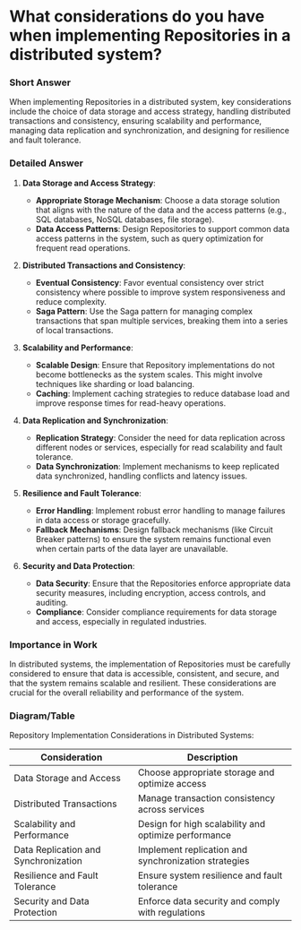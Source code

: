 # What considerations do you have when implementing Repositories in a distributed system?

### Short Answer
When implementing Repositories in a distributed system, key considerations include the choice of data storage and access strategy, handling distributed transactions and consistency, ensuring scalability and performance, managing data replication and synchronization, and designing for resilience and fault tolerance.

### Detailed Answer
1. **Data Storage and Access Strategy**:
    - **Appropriate Storage Mechanism**: Choose a data storage solution that aligns with the nature of the data and the access patterns (e.g., SQL databases, NoSQL databases, file storage).
    - **Data Access Patterns**: Design Repositories to support common data access patterns in the system, such as query optimization for frequent read operations.

2. **Distributed Transactions and Consistency**:
    - **Eventual Consistency**: Favor eventual consistency over strict consistency where possible to improve system responsiveness and reduce complexity.
    - **Saga Pattern**: Use the Saga pattern for managing complex transactions that span multiple services, breaking them into a series of local transactions.

3. **Scalability and Performance**:
    - **Scalable Design**: Ensure that Repository implementations do not become bottlenecks as the system scales. This might involve techniques like sharding or load balancing.
    - **Caching**: Implement caching strategies to reduce database load and improve response times for read-heavy operations.

4. **Data Replication and Synchronization**:
    - **Replication Strategy**: Consider the need for data replication across different nodes or services, especially for read scalability and fault tolerance.
    - **Data Synchronization**: Implement mechanisms to keep replicated data synchronized, handling conflicts and latency issues.

5. **Resilience and Fault Tolerance**:
    - **Error Handling**: Implement robust error handling to manage failures in data access or storage gracefully.
    - **Fallback Mechanisms**: Design fallback mechanisms (like Circuit Breaker patterns) to ensure the system remains functional even when certain parts of the data layer are unavailable.

6. **Security and Data Protection**:
    - **Data Security**: Ensure that the Repositories enforce appropriate data security measures, including encryption, access controls, and auditing.
    - **Compliance**: Consider compliance requirements for data storage and access, especially in regulated industries.

### Importance in Work
In distributed systems, the implementation of Repositories must be carefully considered to ensure that data is accessible, consistent, and secure, and that the system remains scalable and resilient. These considerations are crucial for the overall reliability and performance of the system.

### Diagram/Table
Repository Implementation Considerations in Distributed Systems:

| Consideration                     | Description                                      |
|-----------------------------------|--------------------------------------------------|
| Data Storage and Access           | Choose appropriate storage and optimize access   |
| Distributed Transactions          | Manage transaction consistency across services   |
| Scalability and Performance       | Design for high scalability and optimize performance |
| Data Replication and Synchronization | Implement replication and synchronization strategies |
| Resilience and Fault Tolerance    | Ensure system resilience and fault tolerance     |
| Security and Data Protection      | Enforce data security and comply with regulations|